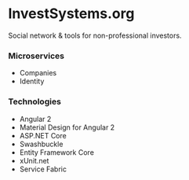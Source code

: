 # InvestSystems.org

Social network & tools for non-professional investors.

### Microservices

* Companies
* Identity

### Technologies

* Angular 2
* Material Design for Angular 2
* ASP.NET Core
* Swashbuckle
* Entity Framework Core
* xUnit.net
* Service Fabric